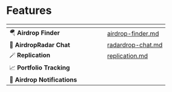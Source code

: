 # Features



<table data-card-size="large" data-view="cards" data-full-width="false"><thead><tr><th></th><th data-hidden></th><th data-hidden></th><th data-hidden data-type="content-ref"></th><th data-hidden data-type="files"></th><th data-hidden data-card-target data-type="content-ref"></th></tr></thead><tbody><tr><td><span data-gb-custom-inline data-tag="emoji" data-code="1fa82">🪂</span> <strong>Airdrop Finder</strong></td><td></td><td></td><td></td><td></td><td><a href="airdrop-finder.md">airdrop-finder.md</a></td></tr><tr><td><span data-gb-custom-inline data-tag="emoji" data-code="1f4ac">💬</span> <strong>AirdropRadar Chat</strong></td><td></td><td></td><td></td><td></td><td><a href="radardrop-chat.md">radardrop-chat.md</a></td></tr><tr><td><span data-gb-custom-inline data-tag="emoji" data-code="1fa84">🪄</span> <strong>Replication</strong></td><td></td><td></td><td></td><td></td><td><a href="replication.md">replication.md</a></td></tr><tr><td><span data-gb-custom-inline data-tag="emoji" data-code="1f4c8">📈</span> <strong>Portfolio Tracking</strong></td><td></td><td></td><td></td><td></td><td></td></tr><tr><td><span data-gb-custom-inline data-tag="emoji" data-code="1f514">🔔</span> <strong>Airdrop Notifications</strong></td><td></td><td></td><td></td><td></td><td></td></tr></tbody></table>
